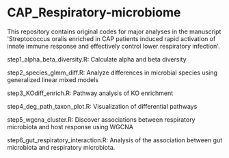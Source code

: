 # CAP_Respiratory-microbiome

This repository contains original codes for major analyses in the manuscript 'Streptococcus oralis enriched in CAP patients induced rapid activation of innate immune response and effectively control lower respiratory infection'. 

step1_alpha_beta_diversity.R: Calculate alpha and beta diversity

step2_species_glmm_diff.R: Analyze differences in microbial species using generalized linear mixed models

step3_KOdiff_enrich.R: Pathway analysis of KO enrichment

step4_deg_path_taxon_plot.R: Visualization of differential pathways

step5_wgcna_cluster.R: Discover associations between respiratory microbiota and host response using WGCNA

step6_gut_respiratory_interaction.R: Analysis of the association between gut microbiota and respiratory microbiota.

